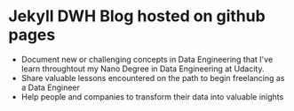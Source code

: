 # Jekyll DWH Blog hosted on github pages
- Document new or challenging concepts in Data Engineering that I've learn throughtout my Nano Degree in Data Engineering at Udacity. 
- Share valuable lessons encountered on the path to begin freelancing as a Data Engineer 
- Help people and companies to transform their data into valuable inights
